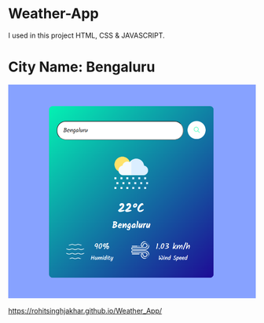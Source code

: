 # Weather-App
I used in this project HTML, CSS & JAVASCRIPT.
# City Name: Bengaluru
![Image Alt](https://github.com/rohitsinghjakhar/Weather_App/blob/57d2f9fbf4c233e8adb6d56f318e6fca93eb7dab/Assests/BengaluruWeather.png)

https://rohitsinghjakhar.github.io/Weather_App/
